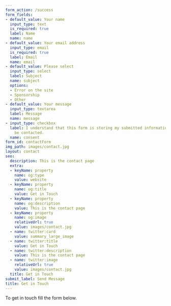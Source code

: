 ```yaml
---
form_action: /success
form_fields:
- default_value: Your name
  input_type: text
  is_required: true
  label: Name
  name: name
- default_value: Your email address
  input_type: email
  is_required: true
  label: Email
  name: email
- default_value: Please select
  input_type: select
  label: Subject
  name: subject
  options:
  - Error on the site
  - Sponsorship
  - Other
- default_value: Your message
  input_type: textarea
  label: Message
  name: message
- input_type: checkbox
  label: I understand that this form is storing my submitted information so I can
    be contacted.
  name: consent
form_id: contactForm
img_path: images/contact.jpg
layout: contact
seo:
  description: This is the contact page
  extra:
  - keyName: property
    name: og:type
    value: website
  - keyName: property
    name: og:title
    value: Get in Touch
  - keyName: property
    name: og:description
    value: This is the contact page
  - keyName: property
    name: og:image
    relativeUrl: true
    value: images/contact.jpg
  - name: twitter:card
    value: summary_large_image
  - name: twitter:title
    value: Get in Touch
  - name: twitter:description
    value: This is the contact page
  - name: twitter:image
    relativeUrl: true
    value: images/contact.jpg
  title: Get in Touch
submit_label: Send Message
title: Get in Touch
---
```


To get in touch fill the form below.
